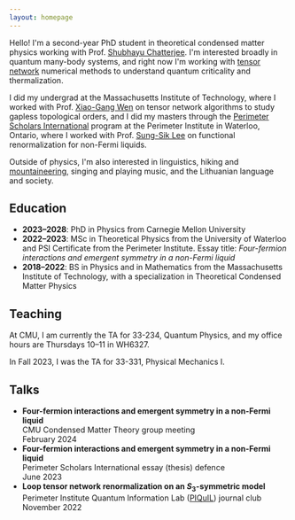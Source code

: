 ```yaml
---
layout: homepage
---
```


Hello!  I'm a second-year PhD student in theoretical condensed matter physics working with Prof. [Shubhayu Chatterjee](https://scholar.google.com/citations?user=wovjAPsAAAAJ&hl=en).  I'm interested broadly in quantum many-body systems, and right now I'm working with [tensor network](https://tensornetwork.org/) numerical methods to understand quantum criticality and thermalization.  

I did my undergrad at the Massachusetts Institute of Technology, where I worked with Prof. [Xiao-Gang Wen](https://physics.mit.edu/faculty/xiao-gang-wen/) on tensor network algorithms to study gapless topological orders, and I did my masters through the [Perimeter Scholars International](https://perimeterinstitute.ca/psi-masters-program) program at the Perimeter Institute in Waterloo, Ontario, where I worked with Prof. [Sung-Sik Lee](https://perimeterinstitute.ca/people/sung-sik-lee) on functional renormalization for non-Fermi liquids.  

Outside of physics, I'm also interested in linguistics, hiking and [mountaineering](https://peakbagger.com/climber/climber.aspx?cid=33705), singing and playing music, and the Lithuanian language and society.  


## Education
- **2023–2028**: PhD in Physics from Carnegie Mellon University
- **2022–2023**: MSc in Theoretical Physics from the University of Waterloo and PSI Certificate from the Perimeter Institute.  Essay title: *Four-fermion interactions and emergent symmetry in a non-Fermi liquid*
- **2018–2022**: BS in Physics and in Mathematics from the Massachusetts Institute of Technology, with a specialization in Theoretical Condensed Matter Physics


## Teaching
At CMU, I am currently the TA for 33-234, Quantum Physics, and my office hours are Thursdays 10–11 in WH6327. 

In Fall 2023, I was the TA for 33-331, Physical Mechanics I.


## Talks
- **Four-fermion interactions and emergent symmetry in a non-Fermi liquid**
	<br>
	CMU Condensed Matter Theory group meeting
	<br>
	February 2024
- **Four-fermion interactions and emergent symmetry in a non-Fermi liquid**
	<br>
	Perimeter Scholars International essay (thesis) defence
	<br>
	June 2023
- **Loop tensor network renormalization on an $S_3$-symmetric model**
	<br>
	Perimeter Institute Quantum Information Lab ([PIQuIL](https://perimeterinstitute.ca/perimeter-institute-quantum-intelligence-lab-piquil)) journal club
	<br>
	November 2022

